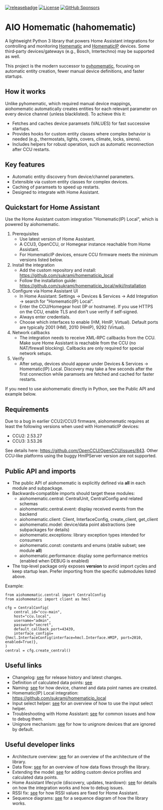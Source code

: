 [![releasebadge]][release]
[![License][license-shield]](LICENSE.md)
[![GitHub Sponsors][sponsorsbadge]][sponsors]

# AIO Homematic (hahomematic)

A lightweight Python 3 library that powers Home Assistant integrations for controlling and monitoring [Homematic](https://www.eq-3.com/products/homematic.html) and [HomematicIP](https://www.homematic-ip.com/en/start.html) devices. Some third‑party devices/gateways (e.g., Bosch, Intertechno) may be supported as well.

This project is the modern successor to [pyhomematic](https://github.com/danielperna84/pyhomematic), focusing on automatic entity creation, fewer manual device definitions, and faster startups.

## How it works

Unlike pyhomematic, which required manual device mappings, aiohomematic automatically creates entities for each relevant parameter on every device channel (unless blacklisted). To achieve this it:

- Fetches and caches device paramsets (VALUES) for fast successive startups.
- Provides hooks for custom entity classes where complex behavior is needed (e.g., thermostats, lights, covers, climate, locks, sirens).
- Includes helpers for robust operation, such as automatic reconnection after CCU restarts.

## Key features

- Automatic entity discovery from device/channel parameters.
- Extensible via custom entity classes for complex devices.
- Caching of paramsets to speed up restarts.
- Designed to integrate with Home Assistant.

## Quickstart for Home Assistant

Use the Home Assistant custom integration "Homematic(IP) Local", which is powered by aiohomematic.

1. Prerequisites
   - Use latest version of Home Assistant.
   - A CCU3, OpenCCU, or Homegear instance reachable from Home Assistant.
   - For HomematicIP devices, ensure CCU firmware meets the minimum versions listed below.
2. Install the integration
   - Add the custom repository and install: https://github.com/sukramj/homematicip_local
   - Follow the installation guide: https://github.com/sukramj/homematicip_local/wiki/Installation
3. Configure via Home Assistant UI
   - In Home Assistant: Settings → Devices & Services → Add Integration → search for "Homematic(IP) Local".
   - Enter the CCU/Homegear host (IP or hostname). If you use HTTPS on the CCU, enable TLS and don't use verify if self‑signed.
   - Always enter credentials.
   - Choose which interfaces to enable (HM, HmIP, Virtual). Default ports are typically 2001 (HM), 2010 (HmIP), 9292 (Virtual).
4. Network callbacks
   - The integration needs to receive XML‑RPC callbacks from the CCU. Make sure Home Assistant is reachable from the CCU (no NAT/firewall blocking). Callbacks are only required for special network setups.
5. Verify
   - After setup, devices should appear under Devices & Services → Homematic(IP) Local. Discovery may take a few seconds after the first connection while paramsets are fetched and cached for faster restarts.

If you need to use aiohomematic directly in Python, see the Public API and example below.

## Requirements

Due to a bug in earlier CCU2/CCU3 firmware, aiohomematic requires at least the following versions when used with HomematicIP devices:

- CCU2: 2.53.27
- CCU3: 3.53.26

See details here: https://github.com/OpenCCU/OpenCCU/issues/843. Other CCU‑like platforms using the buggy HmIPServer version are not supported.

## Public API and imports

- The public API of aiohomematic is explicitly defined via **all** in each module and subpackage.
- Backwards‑compatible imports should target these modules:
  - aiohomematic.central: CentralUnit, CentralConfig and related schemas
  - aiohomematic.central.event: display received events from the backend
  - aiohomematic.client: Client, InterfaceConfig, create_client, get_client
  - aiohomematic.model: device/data point abstractions (see subpackages for details)
  - aiohomematic.exceptions: library exception types intended for consumers
  - aiohomematic.const: constants and enums (stable subset; see module **all**)
  - aiohomematic.performance: display some performance metrics (enabled when DEBUG is enabled)
- The top‑level package only exposes **version** to avoid import cycles and keep startup lean. Prefer importing from the specific submodules listed above.

Example:

    from aiohomematic.central import CentralConfig
    from aiohomematic import client as hmcl

    cfg = CentralConfig(
        central_id="ccu-main",
        host="ccu.local",
        username="admin",
        password="secret",
        default_callback_port=43439,
        interface_configs={hmcl.InterfaceConfig(interface=hmcl.Interface.HMIP, port=2010, enabled=True)},
    )
    central = cfg.create_central()

## Useful links

- Changelog: [see](changelog.md) for release history and latest changes.
- Definition of calculated data points: [see](docs/calculated_data_points.md)
- Naming: [see](docs/naming.md) for how device, channel and data point names are created.
- Homematic(IP) Local integration: https://github.com/sukramj/homematicip_local
- Input select helper: [see](docs/input_select_helper.md) for an overview of how to use the input select helper.
- Troubleshooting with Home Assistant: [see](docs/homeassistant_troubleshooting.md) for common issues and how to debug them.
- Unignore mechanism: [see](docs/unignore.md) for how to unignore devices that are ignored by default.

## Useful developer links

- Architecture overview: [see](docs/architecture.md) for an overview of the architecture of the library.
- Data flow: [see](docs/data_flow.md) for an overview of how data flows through the library.
- Extending the model: [see](docs/extension_points.md) for adding custom device profiles and calculated data points.
- Home Assistant lifecycle (discovery, updates, teardown): [see](docs/homeassistant_lifecycle.md) for details on how the integration works and how to debug issues.
- RSSI fix: [see](docs/rssi_fix.md) for how RSSI values are fixed for Home Assistant.
- Sequence diagrams: [see](docs/sequence_diagrams.md) for a sequence diagram of how the library works.

[license-shield]: https://img.shields.io/github/license/SukramJ/aiohomematic.svg?style=for-the-badge
[release]: https://github.com/SukramJ/aiohomematic/releases
[releasebadge]: https://img.shields.io/github/v/release/SukramJ/aiohomematic?style=for-the-badge
[sponsorsbadge]: https://img.shields.io/github/sponsors/SukramJ?style=for-the-badge&label=GitHub%20Sponsors&color=green
[sponsors]: https://github.com/sponsors/SukramJ
